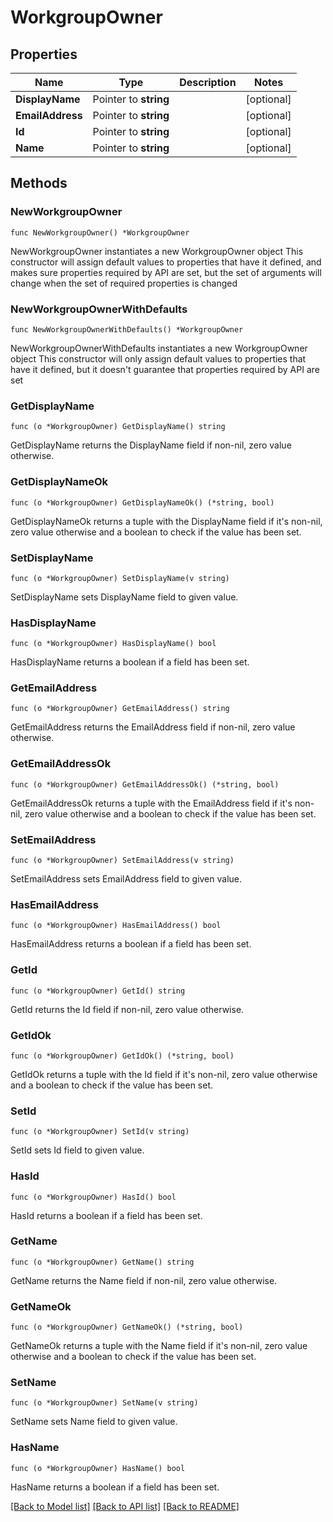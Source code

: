 # WorkgroupOwner

## Properties

Name | Type | Description | Notes
------------ | ------------- | ------------- | -------------
**DisplayName** | Pointer to **string** |  | [optional] 
**EmailAddress** | Pointer to **string** |  | [optional] 
**Id** | Pointer to **string** |  | [optional] 
**Name** | Pointer to **string** |  | [optional] 

## Methods

### NewWorkgroupOwner

`func NewWorkgroupOwner() *WorkgroupOwner`

NewWorkgroupOwner instantiates a new WorkgroupOwner object
This constructor will assign default values to properties that have it defined,
and makes sure properties required by API are set, but the set of arguments
will change when the set of required properties is changed

### NewWorkgroupOwnerWithDefaults

`func NewWorkgroupOwnerWithDefaults() *WorkgroupOwner`

NewWorkgroupOwnerWithDefaults instantiates a new WorkgroupOwner object
This constructor will only assign default values to properties that have it defined,
but it doesn't guarantee that properties required by API are set

### GetDisplayName

`func (o *WorkgroupOwner) GetDisplayName() string`

GetDisplayName returns the DisplayName field if non-nil, zero value otherwise.

### GetDisplayNameOk

`func (o *WorkgroupOwner) GetDisplayNameOk() (*string, bool)`

GetDisplayNameOk returns a tuple with the DisplayName field if it's non-nil, zero value otherwise
and a boolean to check if the value has been set.

### SetDisplayName

`func (o *WorkgroupOwner) SetDisplayName(v string)`

SetDisplayName sets DisplayName field to given value.

### HasDisplayName

`func (o *WorkgroupOwner) HasDisplayName() bool`

HasDisplayName returns a boolean if a field has been set.

### GetEmailAddress

`func (o *WorkgroupOwner) GetEmailAddress() string`

GetEmailAddress returns the EmailAddress field if non-nil, zero value otherwise.

### GetEmailAddressOk

`func (o *WorkgroupOwner) GetEmailAddressOk() (*string, bool)`

GetEmailAddressOk returns a tuple with the EmailAddress field if it's non-nil, zero value otherwise
and a boolean to check if the value has been set.

### SetEmailAddress

`func (o *WorkgroupOwner) SetEmailAddress(v string)`

SetEmailAddress sets EmailAddress field to given value.

### HasEmailAddress

`func (o *WorkgroupOwner) HasEmailAddress() bool`

HasEmailAddress returns a boolean if a field has been set.

### GetId

`func (o *WorkgroupOwner) GetId() string`

GetId returns the Id field if non-nil, zero value otherwise.

### GetIdOk

`func (o *WorkgroupOwner) GetIdOk() (*string, bool)`

GetIdOk returns a tuple with the Id field if it's non-nil, zero value otherwise
and a boolean to check if the value has been set.

### SetId

`func (o *WorkgroupOwner) SetId(v string)`

SetId sets Id field to given value.

### HasId

`func (o *WorkgroupOwner) HasId() bool`

HasId returns a boolean if a field has been set.

### GetName

`func (o *WorkgroupOwner) GetName() string`

GetName returns the Name field if non-nil, zero value otherwise.

### GetNameOk

`func (o *WorkgroupOwner) GetNameOk() (*string, bool)`

GetNameOk returns a tuple with the Name field if it's non-nil, zero value otherwise
and a boolean to check if the value has been set.

### SetName

`func (o *WorkgroupOwner) SetName(v string)`

SetName sets Name field to given value.

### HasName

`func (o *WorkgroupOwner) HasName() bool`

HasName returns a boolean if a field has been set.


[[Back to Model list]](../README.md#documentation-for-models) [[Back to API list]](../README.md#documentation-for-api-endpoints) [[Back to README]](../README.md)


